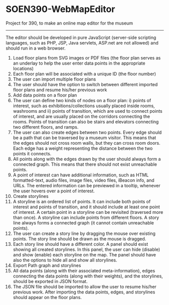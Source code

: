# SOEN390-WebMapEditor
Project for 390, to make an online map editor for the museum


----------


The editor should be developed in pure JavaScript (server-side scripting languages, such as PHP, JSP, Java servlets, ASP.net are not allowed) and should run in a web browser.

1.	Load floor plans from SVG images or PDF files (the floor plan serves as an underlay to help the user enter data points in the appropriate locations)
  1.  Each floor plan will be associated with a unique ID (the floor number)
  2.  The user can import multiple floor plans
  3.  The user should have the option to switch between different imported floor plans and resume his/her previous work
2.	Add data points on a floor plan
  1.	The user can define two kinds of nodes on a floor plan: i) points of interest, such as exhibitions/collections usually placed inside rooms, washrooms and ii) points of transition, which are used to connect points of interest, and are usually placed on the corridors connecting the rooms. Points of transition can also be stairs and elevators connecting two different floors, and ramps.
  2.	The user can also create edges between two points. Every edge should be a path that can be traversed by a museum visitor. This means that the edges should not cross room walls, but they can cross room doors. Each edge has a weight representing the distance between the two points it connects.
  3.	All points along with the edges drawn by the user should always form a connected graph. This means that there should not exist unreachable points.
  4.	A point of interest can have additional information, such as HTML formatted-text, audio files, image files, video files, iBeacon info, and URLs. The entered information can be previewed in a tooltip, whenever the user hovers over a point of interest.
3.	Create storylines
  1.	A storyline is an ordered list of points. It can include both points of interest and points of transition, and it should include at least one point of interest. A certain point in a storyline can be revisited (traversed more than once). A storyline can include points from different floors. A story line always forms a connected graph (it cannot contain unreachable points).
  2.	The user can create a story line by dragging the mouse over existing points. The story line should be drawn as the mouse is dragged.
  3.	Each story line should have a different color. A panel should exist showing all created storylines. In this panel, the user can hide (disable) and show (enable) each storyline on the map. The panel should have also the options to hide all and show all storylines.
4.	Export Path graph and storylines
  1.	All data points (along with their associated meta-information), edges connecting the data points (along with their weights), and the storylines, should be exported in JSON format.
  2.	The JSON file should be imported to allow the user to resume his/her previous work. After importing the data points, edges, and storylines should appear on the floor plans.
